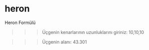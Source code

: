 # heron
Heron Formülü

> > > Üçgenin kenarlarının uzunluklarını giriniz: 10,10,10

> > > Üçgenin alanı: 43.301
